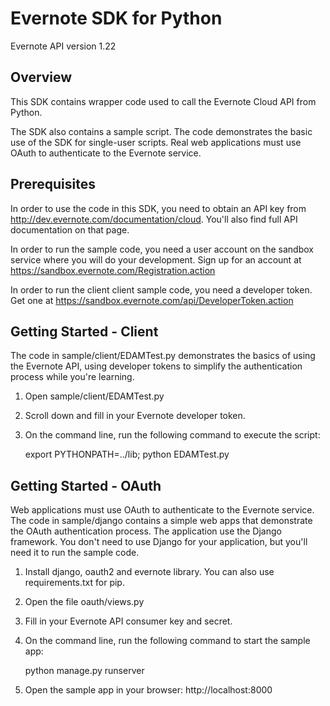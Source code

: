 Evernote SDK for Python 
============================================

Evernote API version 1.22

Overview
--------
This SDK contains wrapper code used to call the Evernote Cloud API from Python.

The SDK also contains a sample script. The code demonstrates the basic use of the SDK for single-user scripts. Real web applications must use OAuth to authenticate to the Evernote service.

Prerequisites
-------------
In order to use the code in this SDK, you need to obtain an API key from http://dev.evernote.com/documentation/cloud. You'll also find full API documentation on that page.

In order to run the sample code, you need a user account on the sandbox service where you will do your development. Sign up for an account at https://sandbox.evernote.com/Registration.action 

In order to run the client client sample code, you need a developer token. Get one at https://sandbox.evernote.com/api/DeveloperToken.action

Getting Started - Client
------------------------
The code in sample/client/EDAMTest.py demonstrates the basics of using the Evernote API, using developer tokens to simplify the authentication process while you're learning. 

1. Open sample/client/EDAMTest.py
2. Scroll down and fill in your Evernote developer token.
3. On the command line, run the following command to execute the script:

    export PYTHONPATH=../lib; python EDAMTest.py

Getting Started - OAuth
------------------------
Web applications must use OAuth to authenticate to the Evernote service. The code in sample/django contains a simple web apps that demonstrate the OAuth authentication process. The application use the Django framework. You don't need to use Django for your application, but you'll need it to run the sample code.

1. Install django, oauth2 and evernote library.  You can also use requirements.txt for pip.
2. Open the file oauth/views.py
3. Fill in your Evernote API consumer key and secret.
4. On the command line, run the following command to start the sample app:

    python manage.py runserver

5. Open the sample app in your browser: http://localhost:8000
